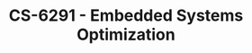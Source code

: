 ---
layout: course
title: CS-6291 - Embedded Systems Optimization
aliases: ESO
course_id: CS-6291
permalink: /CS-6291/
avg_difficulty: 3.60
avg_rating: 3.64
avg_workload: 15.83
---